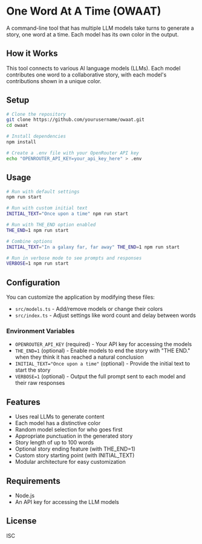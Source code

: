 # One Word At A Time (OWAAT)

A command-line tool that has multiple LLM models take turns to generate a story, one word at a time. Each model has its own color in the output.

## How it Works

This tool connects to various AI language models (LLMs). Each model contributes one word to a collaborative story, with each model's contributions shown in a unique color.

## Setup

```bash
# Clone the repository
git clone https://github.com/yourusername/owaat.git
cd owaat

# Install dependencies
npm install

# Create a .env file with your OpenRouter API key
echo "OPENROUTER_API_KEY=your_api_key_here" > .env
```

## Usage

```bash
# Run with default settings
npm run start

# Run with custom initial text
INITIAL_TEXT="Once upon a time" npm run start

# Run with THE_END option enabled
THE_END=1 npm run start

# Combine options
INITIAL_TEXT="In a galaxy far, far away" THE_END=1 npm run start

# Run in verbose mode to see prompts and responses
VERBOSE=1 npm run start
```

## Configuration

You can customize the application by modifying these files:

- `src/models.ts` - Add/remove models or change their colors
- `src/index.ts` - Adjust settings like word count and delay between words

### Environment Variables

- `OPENROUTER_API_KEY` (required) - Your API key for accessing the models
- `THE_END=1` (optional) - Enable models to end the story with "THE END." when they think it has reached a natural conclusion
- `INITIAL_TEXT="Once upon a time"` (optional) - Provide the initial text to start the story
- `VERBOSE=1` (optional) - Output the full prompt sent to each model and their raw responses

## Features

- Uses real LLMs to generate content
- Each model has a distinctive color
- Random model selection for who goes first
- Appropriate punctuation in the generated story
- Story length of up to 100 words
- Optional story ending feature (with THE_END=1)
- Custom story starting point (with INITIAL_TEXT)
- Modular architecture for easy customization

## Requirements

- Node.js
- An API key for accessing the LLM models

## License

ISC